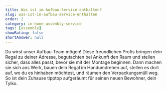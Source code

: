 ```yaml
---
title: Was ist im Aufbau-Service enthalten?
slug: was-ist-im-aufbau-service-enthalten
order: 2
category: in-home-assembly-service
tags: [assembly]
showRating: false
shortAnswer: null
---
```


Du wirst unser Aufbau-Team mögen! Diese freundlichen Profis bringen dein Regal zu deiner Adresse, begutachten bei Ankunft den Raum und stellen sicher, dass alles passt, bevor sie mit der Montage beginnen. Dann machen sie sich ans Werk, bauen dein Regal im Handumdrehen auf, stellen es dort auf, wo du es hinhaben möchtest, und räumen den Verpackungsmüll weg. So ist dein Zuhause tipptop aufgeräumt für seinen neuen Bewohner, dein Tylko.
